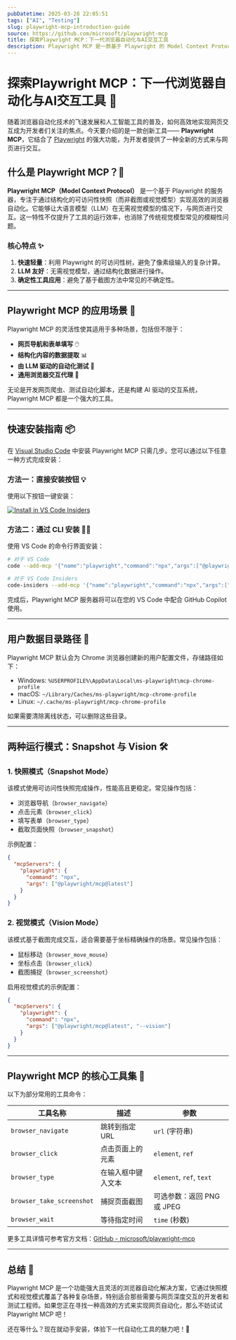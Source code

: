 ```yaml
---
pubDatetime: 2025-03-28 22:05:51
tags: ["AI", "Testing"]
slug: playwright-mcp-introduction-guide
source: https://github.com/microsoft/playwright-mcp
title: 探索Playwright MCP：下一代浏览器自动化与AI交互工具
description: Playwright MCP 是一款基于 Playwright 的 Model Context Protocol 服务器，提供快速、轻量级且适合 LLM 的浏览器自动化能力。本文详细介绍其功能特点、安装指南及使用方法，助力开发者优化网页交互流程。
---
```


# 探索Playwright MCP：下一代浏览器自动化与AI交互工具 🚀

随着浏览器自动化技术的飞速发展和人工智能工具的普及，如何高效地实现网页交互成为开发者们关注的焦点。今天要介绍的是一款创新工具—— **Playwright MCP**，它结合了 [Playwright](https://playwright.dev/) 的强大功能，为开发者提供了一种全新的方式来与网页进行交互。

## 什么是 Playwright MCP？🤔

**Playwright MCP（Model Context Protocol）** 是一个基于 Playwright 的服务器，专注于通过结构化的可访问性快照（而非截图或视觉模型）实现高效的浏览器自动化。它能够让大语言模型（LLM）在无需视觉模型的情况下，与网页进行交互。这一特性不仅提升了工具的运行效率，也消除了传统视觉模型常见的模糊性问题。

### 核心特点 ✨

1. **快速轻量**：利用 Playwright 的可访问性树，避免了像素级输入的复杂计算。
2. **LLM 友好**：无需视觉模型，通过结构化数据进行操作。
3. **确定性工具应用**：避免了基于截图方法中常见的不确定性。

---

## Playwright MCP 的应用场景 🔧

Playwright MCP 的灵活性使其适用于多种场景，包括但不限于：

- **网页导航和表单填写** 🖱️
- **结构化内容的数据提取** 📊
- **由 LLM 驱动的自动化测试** 🧪
- **通用浏览器交互代理** 🤖

无论是开发网页爬虫、测试自动化脚本，还是构建 AI 驱动的交互系统，Playwright MCP 都是一个强大的工具。

---

## 快速安装指南 📦

在 [Visual Studio Code](https://code.visualstudio.com/) 中安装 Playwright MCP 只需几步。您可以通过以下任意一种方式完成安装：

### 方法一：直接安装按钮 💡

使用以下按钮一键安装：

[![Install in VS Code Insiders](https://camo.githubusercontent.com/3b0d6acf63711603a87d99bd158c078b55e28dcdd9a05f22bd64abf6a5d1195d/68747470733a2f2f696d672e736869656c64732e696f2f62616467652f56535f436f64655f496e7369646572732d56535f436f64655f496e7369646572733f7374796c653d666c61742d737175617265266c6162656c3d496e7374616c6c25323053657276657226636f6c6f723d323462666135)](https://insiders.vscode.dev/redirect?url=vscode-insiders%3Amcp%2Finstall%3F%257B%2522name%2522%253A%2522playwright%2522%252C%2522command%2522%253A%2522npx%2522%252C%2522args%2522%253A%255B%2522-y%2522%252C%2522%2540playwright%252Fmcp%2540latest%2522%255D%257D)

### 方法二：通过 CLI 安装 👨‍💻

使用 VS Code 的命令行界面安装：

```bash
# 对于 VS Code
code --add-mcp '{"name":"playwright","command":"npx","args":["@playwright/mcp@latest"]}'

# 对于 VS Code Insiders
code-insiders --add-mcp '{"name":"playwright","command":"npx","args":["@playwright/mcp@latest"]}'
```

完成后，Playwright MCP 服务器将可以在您的 VS Code 中配合 GitHub Copilot 使用。

---

## 用户数据目录路径 📂

Playwright MCP 默认会为 Chrome 浏览器创建新的用户配置文件，存储路径如下：

- Windows: `%USERPROFILE%\AppData\Local\ms-playwright\mcp-chrome-profile`
- macOS: `~/Library/Caches/ms-playwright/mcp-chrome-profile`
- Linux: `~/.cache/ms-playwright/mcp-chrome-profile`

如果需要清除离线状态，可以删除这些目录。

---

## 两种运行模式：Snapshot 与 Vision 🛠️

### 1. 快照模式（Snapshot Mode）

该模式使用可访问性快照完成操作，性能高且更稳定。常见操作包括：

- 浏览器导航（`browser_navigate`）
- 点击元素（`browser_click`）
- 填写表单（`browser_type`）
- 截取页面快照（`browser_snapshot`）

示例配置：

```json
{
  "mcpServers": {
    "playwright": {
      "command": "npx",
      "args": ["@playwright/mcp@latest"]
    }
  }
}
```

### 2. 视觉模式（Vision Mode）

该模式基于截图完成交互，适合需要基于坐标精确操作的场景。常见操作包括：

- 鼠标移动（`browser_move_mouse`）
- 坐标点击（`browser_click`）
- 截图捕捉（`browser_screenshot`）

启用视觉模式的示例配置：

```json
{
  "mcpServers": {
    "playwright": {
      "command": "npx",
      "args": ["@playwright/mcp@latest", "--vision"]
    }
  }
}
```

---

## Playwright MCP 的核心工具集 📜

以下为部分常用的工具命令：

| 工具名称                  | 描述               | 参数                       |
| ------------------------- | ------------------ | -------------------------- |
| `browser_navigate`        | 跳转到指定 URL     | `url` (字符串)             |
| `browser_click`           | 点击页面上的元素   | `element`, `ref`           |
| `browser_type`            | 在输入框中键入文本 | `element`, `ref`, `text`   |
| `browser_take_screenshot` | 捕捉页面截图       | 可选参数：返回 PNG 或 JPEG |
| `browser_wait`            | 等待指定时间       | `time` (秒数)              |

更多工具详情可参考官方文档：[GitHub - microsoft/playwright-mcp](https://github.com/microsoft/playwright-mcp)

---

## 总结 🎯

Playwright MCP 是一个功能强大且灵活的浏览器自动化解决方案，它通过快照模式和视觉模式覆盖了各种复杂场景，特别适合那些需要与网页深度交互的开发者和测试工程师。如果您正在寻找一种高效的方式来实现网页自动化，那么不妨试试 Playwright MCP 吧！

还在等什么？现在就动手安装，体验下一代自动化工具的魅力吧！🎉
